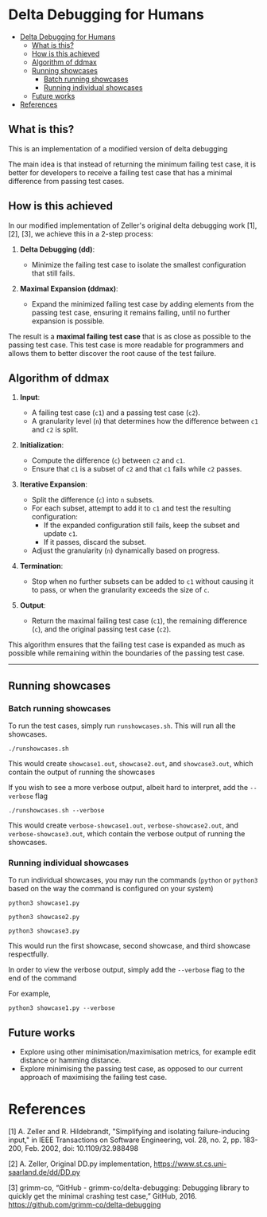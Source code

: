 # Delta Debugging for Humans

- [Delta Debugging for Humans](#delta-debugging-for-humans)
  - [What is this?](#what-is-this)
  - [How is this achieved](#how-is-this-achieved)
  - [Algorithm of ddmax](#algorithm-of-ddmax)
  - [Running showcases](#running-showcases)
    - [Batch running showcases](#batch-running-showcases)
    - [Running individual showcases](#running-individual-showcases)
  - [Future works](#future-works)
- [References](#references)


## What is this?

This is an implementation of a modified version of delta debugging

The main idea is that instead of returning the minimum failing test case,
it is better for developers to receive a failing test case that has a minimal
difference from passing test cases.

## How is this achieved
In our modified implementation of Zeller's original delta debugging work [1], [2], [3], 
we achieve this in a 2-step process:

1. **Delta Debugging (dd)**:
   - Minimize the failing test case to isolate the smallest configuration
   that still fails.

1. **Maximal Expansion (ddmax)**:
   - Expand the minimized failing test case by adding elements from the 
   passing test case, ensuring it remains failing, until no further expansion 
   is possible.

The result is a **maximal failing test case** that is as close as possible to 
the passing test case. This test case is more readable for programmers and 
allows them to better discover the root cause of the test failure.

## Algorithm of ddmax

1. **Input**:
   - A failing test case (`c1`) and a passing test case (`c2`).
   - A granularity level (`n`) that determines how the difference 
   between `c1` and `c2` is split.

2. **Initialization**:
   - Compute the difference (`c`) between `c2` and `c1`.
   - Ensure that `c1` is a subset of `c2` and that `c1` fails while `c2` passes.

3. **Iterative Expansion**:
   - Split the difference (`c`) into `n` subsets.
   - For each subset, attempt to add it to `c1` and test the resulting configuration:
     - If the expanded configuration still fails, keep the subset and update `c1`.
     - If it passes, discard the subset.
   - Adjust the granularity (`n`) dynamically based on progress.

4. **Termination**:
   - Stop when no further subsets can be added to `c1` without causing it to pass, 
   or when the granularity exceeds the size of `c`.

5. **Output**:
   - Return the maximal failing test case (`c1`), the remaining difference (`c`), 
   and the original passing test case (`c2`).

This algorithm ensures that the failing test case is expanded as much as possible
while remaining within the boundaries of the passing test case.

---
## Running showcases

### Batch running showcases
To run the test cases, simply run `runshowcases.sh`. This will run all the showcases.
```shell
./runshowcases.sh
```
This would create `showcase1.out`, `showcase2.out`, and `showcase3.out`, which contain the output of running the showcases

If you wish to see a more verbose output, albeit hard to interpret, add the `--verbose` flag

```shell
./runshowcases.sh --verbose
```
This would create `verbose-showcase1.out`, `verbose-showcase2.out`, and `verbose-showcase3.out`, which contain the verbose output of running the showcases.

### Running individual showcases

To run individual showcases, you may run the commands (`python` or `python3` based on the way the command is configured on your system)
```shell
python3 showcase1.py
```
```shell
python3 showcase2.py
```
```shell
python3 showcase3.py
```
This would run the first showcase, second showcase, and third showcase respectfully.

In order to view the verbose output, simply add the `--verbose` flag to the end of the command

For example,
```shell
python3 showcase1.py --verbose
```

## Future works
- Explore using other minimisation/maximisation metrics, for example edit distance or hamming distance.
- Explore minimising the passing test case, as opposed to our current approach of maximising the failing test case.

# References
[1] A. Zeller and R. Hildebrandt, "Simplifying and isolating failure-inducing input," in IEEE Transactions on Software Engineering, vol. 28, no. 2, pp. 183-200, Feb. 2002, doi: 10.1109/32.988498

[2] A. Zeller, Original DD.py implementation, https://www.st.cs.uni-saarland.de/dd/DD.py

[3] grimm-co, “GitHub - grimm-co/delta-debugging: Debugging library to quickly get the minimal crashing test case,” GitHub, 2016. https://github.com/grimm-co/delta-debugging
‌
‌


